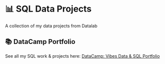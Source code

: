 # 📊 SQL Data Projects
A collection of my data projects from Datalab 

## 📚 DataCamp Portfolio
See all my SQL work & projects here: [DataCamp: Vibes Data & SQL Portfolio](https://www.datacamp.com/portfolio/vibes)
